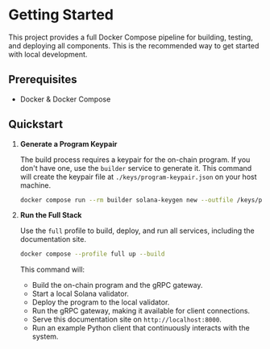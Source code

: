 # Getting Started

This project provides a full Docker Compose pipeline for building, testing, and deploying all components. This is the recommended way to get started with local development.

## Prerequisites

*   Docker & Docker Compose

## Quickstart

1.  **Generate a Program Keypair**

    The build process requires a keypair for the on-chain program. If you don't have one, use the `builder` service to generate it. This command will create the keypair file at `./keys/program-keypair.json` on your host machine.

    ```bash
    docker compose run --rm builder solana-keygen new --outfile /keys/program-keypair.json
    ```

2.  **Run the Full Stack**

    Use the `full` profile to build, deploy, and run all services, including the documentation site.

    ```bash
    docker compose --profile full up --build
    ```

    This command will:
    -   Build the on-chain program and the gRPC gateway.
    -   Start a local Solana validator.
    -   Deploy the program to the local validator.
    -   Run the gRPC gateway, making it available for client connections.
    -   Serve this documentation site on `http://localhost:8000`.
    -   Run an example Python client that continuously interacts with the system.